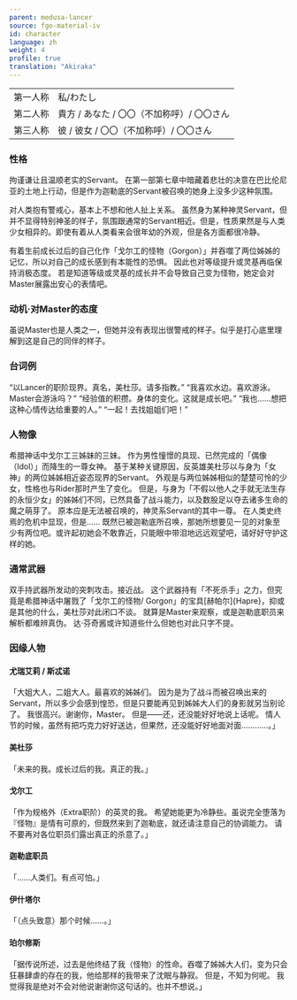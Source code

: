 ```yaml
---
parent: medusa-lancer
source: fgo-material-iv
id: character
language: zh
weight: 4
profile: true
translation: "Akiraka"
---
```


<table>
  <tr><td>第一人称</td><td>私/わたし</td></tr>
  <tr><td>第二人称</td><td>貴方 / あなた / 〇〇（不加称呼）/ 〇〇さん</td></tr>
  <tr><td>第三人称</td><td>彼 / 彼女 / 〇〇（不加称呼）/ 〇〇さん</td></tr>
</table>

### 性格

拘谨谦让且温顺老实的Servant。
在第一部第七章中暗藏着悲壮的决意在巴比伦尼亚的土地上行动，但是作为迦勒底的Servant被召唤的她身上没多少这种氛围。

对人类抱有警戒心，基本上不想和他人扯上关系。
虽然身为某种神灵Servant，但并不显得特别神圣的样子，氛围跟通常的Servant相近。但是，性质果然是与人类少女相异的。即使有着从人类看来会很年幼的外观，但是各方面都很冷静。

有着生前成长过后的自己化作「戈尔工的怪物（Gorgon）」并吞噬了两位姊姊的记忆，所以对自己的成长感到有本能性的恐惧。
因此也对等级提升或灵基再临保持消极态度。
若是知道等级或灵基的成长并不会导致自己变为怪物，她定会对Master展露出安心的表情吧。

### 动机·对Master的态度

虽说Master也是人类之一，但她并没有表现出很警戒的样子。似乎是打心底里理解到这是自己的同伴的样子。

### 台词例

“以Lancer的职阶现界。真名，美杜莎。请多指教。”
“我喜欢水边。喜欢游泳。Master会游泳吗？”
“经验值的积攒。身体的变化。这就是成长吧。”
“我也……想把这种心情传达给重要的人。”
“一起！去找姐姐们吧！”

### 人物像

希腊神话中戈尔工三姊妹的三妹。
作为男性憧憬的具现、已然完成的「偶像（Idol）」而降生的一尊女神。
基于某种关键原因，反英雄美杜莎以与身为「女神」的两位姊姊相近姿态现界的Servant。
外观是与两位姊姊相似的楚楚可怜的少女，性格也与Rider那时产生了变化。
但是，与身为「不假以他人之手就无法生存的永恒少女」的姊姊们不同，已然具备了战斗能力，以及数股足以夺去诸多生命的魔之萌芽了。
原本应是无法被召唤的，神灵系Servant的其中一尊。
在人类史终焉的危机中显现，但是……
既然已被迦勒底所召唤，那她所想要见一见的对象至少有两位吧。或许起初她会不敢靠近，只能眼中带泪地远远观望吧，请好好守护这样的她。

### 通常武器

双手持武器所发动的突刺攻击。接近战。
这个武器持有「不死杀手」之力，但究竟是希腊神话中屠戮了「戈尔工的怪物/ Gorgon」的宝具[赫帕尔]{Hapre}，抑或是其他的什么，美杜莎对此闭口不谈。
就算是Master来观察，或是迦勒底职员来解析都难辨真伪。
达·芬奇酱或许知道些什么但她也对此只字不提。

### 因缘人物

#### 尤瑞艾莉 / 斯忒诺

「大姐大人，二姐大人。最喜欢的姊姊们。
因为是为了战斗而被召唤出来的Servant，所以多少会感到惶恐，但是只要能再见到姊姊大人们的身影就另当别论了。
我很高兴。谢谢你，Master。
但是——还，还没能好好地说上话呢。
情人节的时候，虽然有把巧克力好好送达，但果然，还没能好好地面对面…………。」

#### 美杜莎

「未来的我。成长过后的我。真正的我。」

#### 戈尔工

「作为规格外（Extra职阶）的英灵的我。
希望她能更为冷静些。虽说完全堕落为『怪物』是情有可原的，但既然来到了迦勒底，就还请注意自己的协调能力。
请不要再对各位职员们露出真正的杀意了。」

#### 迦勒底职员

「……人类们。有点可怕。」

#### 伊什塔尔

「（点头致意）那个时候……。」

#### 珀尔修斯

「据传说所述，过去是他终结了我（怪物）的性命。吞噬了姊姊大人们，变为只会狂暴肆虐的存在的我，他给那样的我带来了沈眠与静寂。
但是，不知为何呢。
我觉得我是绝对不会对他说谢谢你这句话的。也并不想说。」

